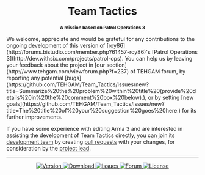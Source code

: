 <h1 align="center">Team Tactics</h1>
<p align="center"><sup><strong>A mission based on Patrol Operations 3</strong></sup></p>
We welcome, appreciate and would be grateful for any contributions to the ongoing development of this version of [roy86](http://forums.bistudio.com/member.php?61457-roy86)'s [Patrol Operations 3](http://dev.withsix.com/projects/patrol-ops). You can help us by leaving your feedback about the project in [our section](http://www.tehgam.com/viewforum.php?f=237) of TEHGAM forum, by reporting any potential [bugs](https://github.com/TEHGAM/Team_Tactics/issues/new?title=Summarize%20the%20problem%20within%20title%20(provide%20details%20in%20the%20comment%20box%20below).), or by setting [new goals](https://github.com/TEHGAM/Team_Tactics/issues/new?title=The%20title%20of%20your%20suggestion%20goes%20here.) for its further improvements.

If you have some experience with editing Arma 3 and are interested in assisting the development of Team Tactics directly, you can join its [development team](https://github.com/TEHGAM/Team_Tactics/graphs/contributors) by creating [pull requests](https://github.com/TEHGAM/Team_Tactics/pulls?q=is%3Apr+is%3Aclosed) with your changes, for consideration by the [project lead](https://github.com/AlNazir).

<hr />
<p align="center">
  <a href="https://github.com/TEHGAM/Team_Tactics/tree/master/cox_patrol-ops-3-01-nato.Altis">
    <img src="http://img.shields.io/badge/Version-3.01-blue.svg?style=flat"
         alt="Version" />
  </a>
  <a href="https://github.com/TEHGAM/Team_Tactics/raw/master/cox_patrol-ops-3-01-nato.Altis.pbo">
    <img src="http://img.shields.io/badge/Download-1.94_MB-green.svg?style=flat"
         alt="Download" />
  </a>
  <a href="https://github.com/TEHGAM/Team_Tactics/issues">
    <img src="http://img.shields.io/github/issues-raw/TEHGAM/Team_Tactics.svg?label=Issues&style=flat"
         alt="Issues" />
  </a>
    <a href="http://www.tehgam.com/viewforum.php?f=237">
    <img src="https://img.shields.io/badge/TEHGAM-Forum-lightgrey.svg?style=flat"
         alt="Forum" />
  </a>
    <a href="http://creativecommons.org/licenses/by-nc-sa/3.0">
    <img src="http://img.shields.io/badge/License-CC-red.svg?style=flat"
         alt="License" />
  </a>
</p>
